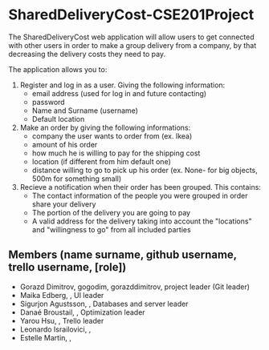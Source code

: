 # SharedDeliveryCost-CSE201Project
 
The SharedDeliveryCost web application will allow users to get connected with other users in order to make a group delivery from a company, by that decreasing the delivery costs they need to pay.

The application allows you to:
1. Register and log in as a user. Giving the following information:
	- email address (used for log in and future contacting)
	- password
	- Name and Surname (username)
	- Default location
2. Make an order by giving the following informations:
	- company the user wants to order from (ex. Ikea)
	- amount of his order
	- how much he is willing to pay for the shipping cost
	- location (if different from him default one)
	- distance willing to go to pick up his order (ex. None- for big objects, 500m for something small)
3. Recieve a notification when their order has been grouped. This contains:
	- The contact information of the people you were grouped in order share your delivery
	- The portion of the delivery you are going to pay
	- A valid address for the delivery taking into account the "locations" and "willingness to go" from all included parties 

## Members (name surname, github username, trello username, [role])

- Gorazd Dimitrov, gogodim, gorazddimitrov, project leader (Git leader)
- Maika Edberg, , UI leader
- Sigurjon Agustsson, , Databases and server leader
- Danaé Broustail, , Optimization leader
- Yarou Hsu, , Trello leader
- Leonardo Israilovici, , 
- Estelle Martin, , 


